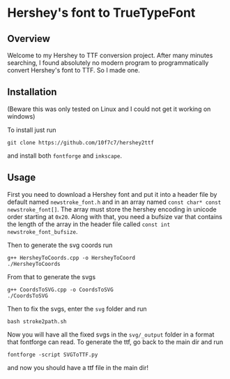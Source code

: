 # Hershey's font to TrueTypeFont

## Overview

Welcome to my Hershey to TTF conversion project. After many minutes searching, I found absolutely no modern program to programmatically convert Hershey's font to TTF. So I made one.

## Installation
(Beware this was only tested on Linux and I could not get it working on windows)

To install just run

    git clone https://github.com/10f7c7/hershey2ttf

and install both `fontforge` and `inkscape`.

## Usage
First you need to download a Hershey font and put it into a header file by default named `newstroke_font.h` and in an array named `const char* const newstroke_font[]`. The array must store the hershey encoding in unicode order starting at `0x20`. Along with that, you need a bufsize var that contains the length of the array in the header file called `const int newstroke_font_bufsize`.

Then to generate the svg coords run

    g++ HersheyToCoords.cpp -o HersheyToCoord 
    ./HersheyToCoords

From that to generate the svgs 

    g++ CoordsToSVG.cpp -o CoordsToSVG
    ./CoordsToSVG

Then to fix the svgs, enter the `svg` folder and run

    bash stroke2path.sh

Now you will have all the fixed svgs in the `svg/_output` folder in a format that fontforge can read. To generate the ttf, go back to the main dir and run

    fontforge -script SVGToTTF.py

and now you should have a ttf file in the main dir!
